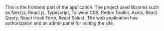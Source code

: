 This is the frontend part of the application. The project used libraries such as Next.js, React js, Typescript, Tailwind CSS, Redux Toolkit, Axios, React Query, React Hook Form, React Select. The web application has authorization and an admin panel for editing the site. 


